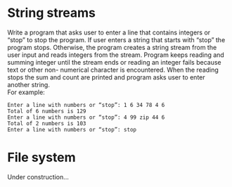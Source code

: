 # String streams
Write a program that asks user to enter a line that contains integers or “stop” to stop the program. If
user enters a string that starts with “stop” the program stops. Otherwise, the program creates a
string stream from the user input and reads integers from the stream. Program keeps reading and
summing integer until the stream ends or reading an integer fails because text or other non-
numerical character is encountered. When the reading stops the sum and count are printed and
program asks user to enter another string.<br>
For example:
```
Enter a line with numbers or “stop”: 1 6 34 78 4 6
Total of 6 numbers is 129
Enter a line with numbers or “stop”: 4 99 zip 44 6
Total of 2 numbers is 103
Enter a line with numbers or “stop”: stop
```
# File system
Under construction…